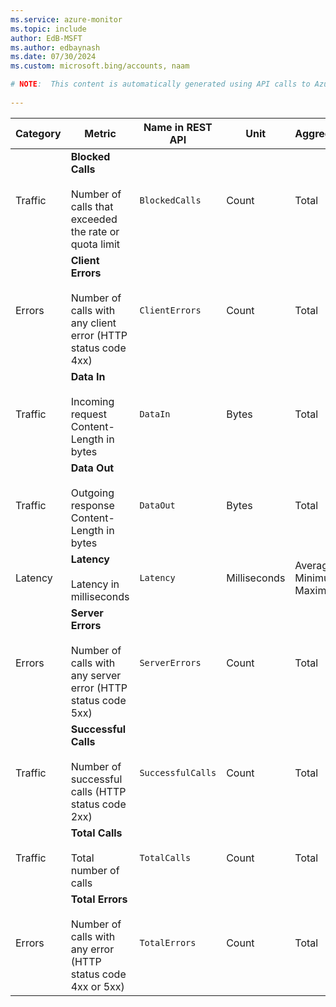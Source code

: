 ```yaml
---
ms.service: azure-monitor
ms.topic: include
author: EdB-MSFT
ms.author: edbaynash
ms.date: 07/30/2024
ms.custom: microsoft.bing/accounts, naam

# NOTE:  This content is automatically generated using API calls to Azure. Any edits made on these files will be overwritten in the next run of the script. 
 
---
```



|Category|Metric|Name in REST API|Unit|Aggregation|Dimensions|Time Grains|DS Export|
|---|---|---|---|---|---|---|---|
|Traffic|**Blocked Calls**<br><br>Number of calls that exceeded the rate or quota limit |`BlockedCalls` |Count |Total |`ApiName`, `ServingRegion`, `StatusCode`|PT1M |Yes|
|Errors|**Client Errors**<br><br>Number of calls with any client error (HTTP status code 4xx) |`ClientErrors` |Count |Total |`ApiName`, `ServingRegion`, `StatusCode`|PT1M |Yes|
|Traffic|**Data In**<br><br>Incoming request Content-Length in bytes |`DataIn` |Bytes |Total |`ApiName`, `ServingRegion`, `StatusCode`|PT1M |Yes|
|Traffic|**Data Out**<br><br>Outgoing response Content-Length in bytes |`DataOut` |Bytes |Total |`ApiName`, `ServingRegion`, `StatusCode`|PT1M |Yes|
|Latency|**Latency**<br><br>Latency in milliseconds |`Latency` |Milliseconds |Average, Minimum, Maximum |`ApiName`, `ServingRegion`, `StatusCode`|PT1M |Yes|
|Errors|**Server Errors**<br><br>Number of calls with any server error (HTTP status code 5xx) |`ServerErrors` |Count |Total |`ApiName`, `ServingRegion`, `StatusCode`|PT1M |Yes|
|Traffic|**Successful Calls**<br><br>Number of successful calls (HTTP status code 2xx) |`SuccessfulCalls` |Count |Total |`ApiName`, `ServingRegion`, `StatusCode`|PT1M |Yes|
|Traffic|**Total Calls**<br><br>Total number of calls |`TotalCalls` |Count |Total |`ApiName`, `ServingRegion`, `StatusCode`|PT1M |Yes|
|Errors|**Total Errors**<br><br>Number of calls with any error (HTTP status code 4xx or 5xx) |`TotalErrors` |Count |Total |`ApiName`, `ServingRegion`, `StatusCode`|PT1M |Yes|